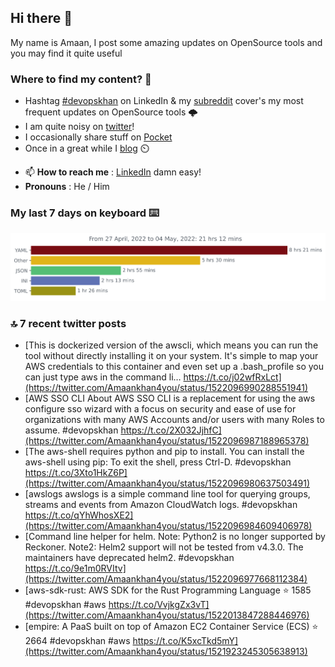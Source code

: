 <!--- [![Hits](https://hits.seeyoufarm.com/api/count/incr/badge.svg?url=https%3A%2F%2Fgithub.com%2Fakhan4u%2Fhit-counter&count_bg=%2379C83D&title_bg=%23555555&icon=&icon_color=%23E7E7E7&title=visits&edge_flat=false)](https://hits.seeyoufarm.com) --->

## Hi there 👋

My name is Amaan, I post some amazing updates on OpenSource tools and you may find it quite useful

### Where to find my content? 🤔

* Hashtag [#devopskhan](https://www.linkedin.com/feed/hashtag/devopskhan/) on LinkedIn & my [subreddit](https://www.reddit.com/r/devopskhan/) cover's my most frequent updates on OpenSource tools 🌩️
* I am quite noisy on [twitter](https://twitter.com/Amaankhan4you)!
* I occasionally share stuff on [Pocket](https://getpocket.com/@ej6g8d1dp2829A16a9Tf5d4T6bAMp3d8791rejDe86yem3bm4e14ex4fT4dluk29)
* Once in a great while I [blog](https://linuxparrot.com/) ⏲️


- 📫 **How to reach me** : [LinkedIn](https://www.linkedin.com/in/amaan-khan-linux-ninja) damn easy!
- **Pronouns** : He / Him

### My last 7 days on keyboard ⌨️

<img src="https://github.com/akhan4u/akhan4u/blob/main/images/stat.svg" alt="Amaan's Wakatime Activity!"/>

### 🔝 7 recent twitter posts
<!-- DEVDOJO:START -->
- [This is dockerized version of the awscli, which means you can run the tool without directly installing it on your system. It&#39;s simple to map your AWS credentials to this container and even set up a .bash_profile so you can just type aws in the command li… https://t.co/j02wfRxLct](https://twitter.com/Amaankhan4you/status/1522096990288551941)
- [AWS SSO CLI About AWS SSO CLI is a replacement for using the aws configure sso wizard with a focus on security and ease of use for organizations with many AWS Accounts and/or users with many Roles to assume. #devopskhan https://t.co/2X032JjhfC](https://twitter.com/Amaankhan4you/status/1522096987188965378)
- [The aws-shell requires python and pip to install. You can install the aws-shell using pip: To exit the shell, press Ctrl-D. #devopskhan https://t.co/3Xto1HkZ6P](https://twitter.com/Amaankhan4you/status/1522096980637503491)
- [awslogs awslogs is a simple command line tool for querying groups, streams and events from Amazon CloudWatch logs. #devopskhan https://t.co/qYhWhosXE2](https://twitter.com/Amaankhan4you/status/1522096984609406978)
- [Command line helper for helm. Note: Python2 is no longer supported by Reckoner. Note2: Helm2 support will not be tested from v4.3.0. The maintainers have deprecated helm2. #devopskhan https://t.co/9e1m0RVItv](https://twitter.com/Amaankhan4you/status/1522096977668112384)
- [aws-sdk-rust: AWS SDK for the Rust Programming Language
⭐️ 1585
#devopskhan #aws
https://t.co/VvjkgZx3vT](https://twitter.com/Amaankhan4you/status/1522013847288446976)
- [empire: A PaaS built on top of Amazon EC2 Container Service &lpar;ECS&rpar;
⭐️ 2664
#devopskhan #aws
https://t.co/K5xcTkd5mY](https://twitter.com/Amaankhan4you/status/1521923245305638913)
<!-- DEVDOJO:END -->

<!-- ![Amaan's GitHub stats](https://github-readme-stats.vercel.app/api?username=akhan4u&count_private=true&show_icons=true&hide=contribs) -->

